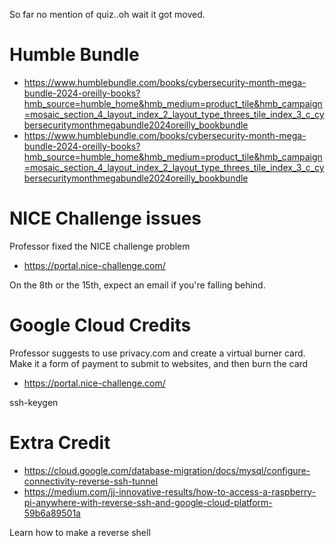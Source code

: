 So far no mention of quiz..oh wait it got moved.
# Humble Bundle
-  https://www.humblebundle.com/books/cybersecurity-month-mega-bundle-2024-oreilly-books?hmb_source=humble_home&hmb_medium=product_tile&hmb_campaign=mosaic_section_4_layout_index_2_layout_type_threes_tile_index_3_c_cybersecuritymonthmegabundle2024oreilly_bookbundle  
- https://www.humblebundle.com/books/cybersecurity-month-mega-bundle-2024-oreilly-books?hmb_source=humble_home&hmb_medium=product_tile&hmb_campaign=mosaic_section_4_layout_index_2_layout_type_threes_tile_index_3_c_cybersecuritymonthmegabundle2024oreilly_bookbundle

# NICE Challenge issues
Professor fixed the NICE challenge problem
- https://portal.nice-challenge.com/

On the 8th or the 15th, expect an email if you're falling behind.


# Google Cloud Credits

Professor suggests to use privacy.com and create a virtual burner card. Make it a form of payment to submit to websites, and then burn the card
- https://portal.nice-challenge.com/


ssh-keygen

# Extra Credit
- https://cloud.google.com/database-migration/docs/mysql/configure-connectivity-reverse-ssh-tunnel  
- https://medium.com/jj-innovative-results/how-to-access-a-raspberry-pi-anywhere-with-reverse-ssh-and-google-cloud-platform-59b6a89501a

Learn how to make a reverse shell
